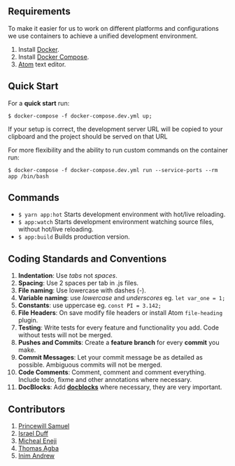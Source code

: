 
## Requirements

To make it easier for us to work on different platforms and configurations we use containers to achieve a unified development environment.
1. Install [Docker](https://docs.docker.com/install/).
2. Install [Docker Compose](https://docs.docker.com/compose/install/).
3. [Atom](https://atom.io/) text editor.

## Quick Start

For a **quick start** run:

    $ docker-compose -f docker-compose.dev.yml up;

If your setup is correct, the development server URL will be copied to your clipboard and the project should be served on that URL

For more flexibility and the ability to run custom commands on the container run:

    $ docker-compose -f docker-compose.dev.yml run --service-ports --rm app /bin/bash

## Commands

- `$ yarn app:hot` Starts development environment with hot/live reloading.
- `$ app:watch` Starts development environment watching source files, without hot/live reloading.
- `$ app:build` Builds production version.

## Coding Standards and Conventions

1.  **Indentation**: Use _tabs_ not _spaces_.
2.  **Spacing**: Use 2 spaces per tab in .js files.
3.  **File naming**: Use lowercase with dashes (-).
4.  **Variable naming**: use _lowercase_ and _underscores_ eg. `let var_one = 1;`
5.  **Constants**: use uppercase eg. `const PI = 3.142;`
6.  **File Headers**: On save modify file headers or install Atom `file-heading` plugin.
7.  **Testing**: Write tests for every feature and
    functionality you add. Code without tests will not be merged.
8.  **Pushes and Commits**: Create a **feature branch** for every **commit** you make.
9.  **Commit Messages**: Let your commit message be as detailed as possible. Ambiguous commits will not be merged. 
10. **Code Comments**: Comment, comment and comment everything. Include todo, fixme and other annotations where necessary.
11. **DocBlocks**: Add [**docblocks**](https://atom.io/packages/docblockr) where necessary, they are very important.

## Contributors

1.  [Princewill Samuel](mailto:prinzllsamuel@gmail.com)
2.  [Israel Duff](mailto:theorix8@gmail.com)
3.  [Micheal Eneji](mailto:bigmikeeneji@gmail.com)
4.  [Thomas Agba](mailto:agbatom@gmail.com)
5.  [Inim Andrew](mailto:grapheneee@gmail.com)